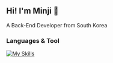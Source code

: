 ## Hi! I'm Minji 👋

<!--
**tae112002/tae112002** is a ✨ _special_ ✨ repository because its `README.md` (this file) appears on your GitHub profile.

Here are some ideas to get you started:

- 🔭 I’m currently working on ...
- 🌱 I’m currently learning ...
- 👯 I’m looking to collaborate on ...
- 🤔 I’m looking for help with ...
- 💬 Ask me about ...
- 📫 How to reach me: ...
- 😄 Pronouns: ...
- ⚡ Fun fact: ...
-->

A Back-End Developer from South Korea

### Languages & Tool
[![My Skills](https://skillicons.dev/icons?i=github,java,spring,nodejs,react,html,css&theme=dark)](https://skillicons.dev)
